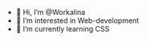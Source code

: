 - 👋 Hi, I’m @Workalina
- 👀 I’m interested in Web-development
- 🌱 I’m currently learning CSS

<!---
Workalina/Workalina is a ✨ special ✨ repository because its `README.md` (this file) appears on your GitHub profile.
You can click the Preview link to take a look at your changes.
--->
